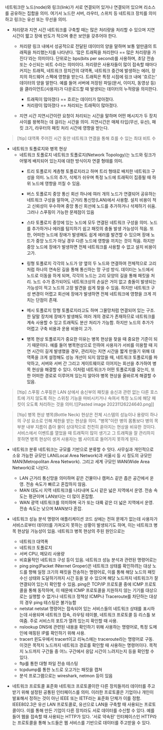 네트워크란 노드(node)와 링크(link)가 서로 연결되어 있거나 연결되어 있으며 리소스를 공유하는 집합을 의미.
여기서 노드란 서버, 라우터, 스위치 등 네트워크 장치를 의미하고 링크는 유선 또는 무선을 의미.

- 처리량과 지연 시간
	네트워크를 구축할 때는 많은 처리량을 처리할 수 있으며 지연 시간이 짧고 장애 빈도가 적으며 좋은 보안을 갖추어야 한다.
	- 처리량
		링크 내에서 성공적으로 전달된 데이터의 양을 말하며 보통 얼만큼의 트래픽을 처리했는지를 나타낸다. '많은 트래픽을 처리한다 == 많은 처리량을 가진다'라는 의미이다.
		단위로는 bps(bits per second)를 사용하며, 초당 전송 또는 수신되는 비트 수라는 의미이다. 처리량은 사용자들이 많이 접속할 때마다 커지는 트래픽, 네트워크 장치간의 대역폭, 네트워크 중간에 발생하는 에러, 장치의 하드웨어 스펙에 영향을 받는다.
		트래픽은 특정 시점에 링크 내에 '흐르는' 데이터의 양을 말한다. 예를 들어 서버에 저장된 파일(문서, 이미지, 동영상 등)을 클라이언트(사용자)가 다운로드할 때 발생되는 데이터의 누적량을 의미한다.
		- 트래픽이 많아졌다 == 흐르는 데이터가 많아졌다.
		- 처리량이 많아졌다 == 처리되는 트래픽이 많아졌다.

	- 지연 시간
		지연시간이란 요청이 처리되는 시간을 말하며 어떤 메시지가 두 장치 사이를 왕복하는 데 걸리는 시간을 의미.
		지연시간은 매체 타입(무선, 유선), 패킷 크기, 라우터의 패킷 처리 시간에 영향을 받는다.
>[!tip] 대역폭
>주어진 시간 동안 네트워크 연결을 통해 흐를 수 있는 최대 비트 수

- 네트워크 토폴로지와 병목 현상
	- 네트워크 토폴로지
		네트워크 토폴로지(Network Topology)는 노드와 링크가 어떻게 배치되어 있는지에 대한 방식이자 연결 형태를 의미.
		- 트리 토폴로지
			계층형 토폴로지라고 하며 트리 형태로 배치한 네트워크 구성을 의미.
			노드의 추가, 삭제가 쉬우며 특정 노드에 트래픽이 집중될 때 하위 노드에 영향을 끼칠 수 있음.
		- 버스 토폴로지
			중앙 통신 회선 하나에 여러 개의 노드가 연결되어 공유하는 네트워크 구성을 말하며, 근거리 통신망(LAN)에서 사용함.
			설치 비용이 적고 신뢰성이 우수하며 중앙 통신 회선에 노드를 추가하거나 삭제하기 쉬움. 그러나 스푸핑이 가능한 문제점이 있음
		- 스타 토폴로지
			중앙에 있는 노드에 모두 연결된 네트워크 구성을 의미.
			노드를 추가하거나 에러를 탐지하기 쉽고 패킷의 충돌 발생 가능성이 적음. 또한, 어떠한 노드에 장애가 발생해도 쉽게 에러를 발견할 수 있으며 장애 노드가 중앙 노드가 아닐 경우 다른 노드에 영향을 끼치는 것이 적음. 하지만 중앙 노드에 장애가 발생하면 전체 네트워크를 사용할 수 없고 설치 비용이 고가.
		- 링형 토폴로지
			각각의 노드가 양 옆의 두 노드와 연결하여 전체적으로 고리처럼 하나의 연속된 길을 통해 통신하는 망 구성 방식.
			데이터는 노드에서 노드로 이동을 하게 되며, 각각의 노드는 고리 모양의 길을 통해 패킷을 처리.
			노드 수가 증가되어도 네트워크상의 손실은 거이 없고 충돌이 발생되는 가능성이 적고 노드의 고장 발견을 쉽게 찾을 수 있음. 하지만 네트워크 구성 변경이 어렵고 회선에 장애가 발생하면 전체 네트워크에 영향을 크게 끼치는 단점이 존재.
		- 메시 토폴로지
			망형 토폴로지라고도 하며 그물망처럼 연결되어 있는 구조.
			한 달말 장치에 장애가 발생해도 여러 개의 경로가 존재하므로 네트워크를 계속 사용할 수 있고 트래픽도 분산 처리가 가능함. 하지만 노드의 추가가 어렵고 구축 비용과 운용 비용이 고가.

		- 병목 현상
			토폴로지가 중요한 이유는 병목 현상을 찾을 때 중요한 기준이 되기 때문이다.
			예를 들어 병목현상으로 인하여 사용자가 서비를 이용할 때 지연 시간이 길게 발생했을 경우, 관리자는 지연 시간을 짧게 만들기 위해 대역폭을 크게 설정해도 성능 개선이 되지 않았을 때, 네트워크 토폴로지를 파악하고, 서버와 서버 간 그리고 게이트웨이로 이어지는 회선을 추가하여 병목 현상을 해결할 수 있다.
			이처럼 네트워크가 어떤 토폴로지를 갖는지, 또한 어떠한 경로로 이루어져 있는지 알아야 병목 현상을 올바르게 해결할 수 있음.	
			
>[!tip] 스푸핑
>스푸핑은 LAN 상에서 송신부의 패킷을 송신과 관련 없는 다른 호스트에 가지 않도록 하는 스위칭 기능을 마비시키거나 속여서 특정 노드에 해당 패킷이 오도록 처리하는 것을 의미.![[Pasted image 20231126224640.png]]

>[!tip] 병목 현상
>병목(Bottle Neck) 현상은 전체 시스템의 성능이나 용량이 하나의 구성 요소로 인해 제한을 받는 현상을 의미. "병목"이란 병의 몸통보다 병의 목 부분 내부 지름이 좁아 물이 상대적으로 천천히 쏟아지는 현상을 비유한 것이다. 서비스에서 이벤트를 열었을 때 트래픽이 많이 생기고 그 트래픽을 잘 관리하지 못하면 병목 현상이 생겨 사용자는 웹 사이트로 들어가지 못하게 된다.


- 네트워크 분류
	네트워크는 규모를 기반으로 분류할 수 잇다. 사무실과 개인적으로 소유 가능한 규모인 LAN(Local Area Network)과 서울시 등 시 정도의 규모인 MAN(Metropolitan Area Network). 그리고 세계 구모인 WAN(Wide Area Network)로 나뉜다.
	- LAN
		근거리 통신망을 의미하며 같은 건물이나 캠퍼스 같은 좁은 공간에서 운영. 전송 속도가 빠르고 혼잡하지 않음.
	- MAN
		대도시 지역 네트워크를 나타내며 도시 같은 넓은 지역에서 운영. 전송 속도는 평균이며 LAN보다는 더 많이 혼잡함.
	- WAN
		광역 네트워크를 의미하며 국가 또는 대륙 같은 더 넓은 지역에서 운영. 전송 속도는 낮으며 MAN보다 혼잡.

- 네트워크 성능 분석 명령어
	애플리케이션 코드 상에는 전혀 문제가 없는데 사용자가 서비스로부터 데이터를 가져오지 못하는 상황이 발생되기도 하며, 이는 네트워크 병목 현상일 가능성이 있음. 네트워크 병목 현상의 주된 원인으로는
	- 네트워크 대역폭
	- 네트워크 토폴로지
	- 서버 CPU, 메모리 사용량
	- 비효율적인 네트워크 구성
	등이 있음.
	네트워크 성능 분석과 관련된 명령어로는
	- ping
		ping(Packet INternet Groper)은 네트워크 상태를 확인하려는 대상 노드를 향해 일정 크기의 패킷을 전송하는 명령어로, 이를 통해 해당 노드의 패킷 수신 상태와 도달하기까지 시간 등을 알 수 있으며 해당 노드까지 네트워크가 잘 연결되어 있는지 확인할 수 있음. ping은 TCP/IP 프로토콜 중에 ICMP 프로토콜을 통해 동작하며, 이 때문에 ICMP 프로토콜을 지원하지 않는 기기를 대상으로는 실행할 수 없거나 네트워크 정책상 ICMP나 Traceroute를 차단하는 대상의 경우 ping 테스팅은 불가능함
	- netstat
		netstat 명령어는 접속되어 있는 서비스들의 네트워크 상태를 표시하는데 사용되며 네트워크 접속, 라우팅 테이블, 네트워크 프로토콜 등 리스틀 보여줌. 주로 서비스의 포트가 열려 있는지 확인할 때 사용.
	- nslookup
		DNS에 관련된 내용을 확인하기 위해 사용하는 명령어로, 특정 도메인에 매핑된 IP를 확인하기 위해 사용.
	- tracert
		윈도우에서 tracert이고 리눅스에는 traceroute라는 명령어로 구동. 이것은 목적지 노드까지 네트워크 경로를 확인할 때 사용하는 명령어이다. 목적지 노드까지 구간들 중 어느 구간에서 응답 시간이 느려지는지 등을 확인할 수 있다.
	- ftp를 통한 대형 파일 전송 테스팅
	- tcpdump를 통한 노드로 오고가는 패킷을 캡쳐
	- 분석 프로그램으로는 wireshark, netmon 등이 있음

- 네트워크 프로토콜 표준화
	네트워크 프로토콜이란 다른 장치들끼리 데이터를 주고받기 위해 설정된 공통된 인터페이스를 의미. 이러한 프로토콜은 기업이나 개인이 발표해서 정하는 것이 아닌 IEEE 또는 IETF라는 표준화 단체가 이를 정함.
	IEEE802.3은 유선 LAN 프로토콜로, 유선으로 LAN을 구축할 때 사용되는 프로토콜이다. 이를 통해 만든 기업이 다른 장치라도 서로 데이터를 수신할 수 있다. 
	예를 들어 웹을 접속할 때 사용되는 HTTP가 있다. '서로 약속된' 인터페이스인 HTTP라는 프로토콜을 통해 노드들은 웹 서비스를 기반으로 데이터를 주고받을 수 있다.